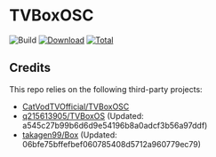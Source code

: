 # TVBoxOSC

![Build](https://shields.io/github/actions/workflow/status/yangjb0913/TVBoxOSC/test.yml?branch=master&logo=github&label=Build)
[![Download](https://img.shields.io/github/v/release/yangjb0913/TVBoxOSC?color=orange&logoColor=orange&label=Download&logo=DocuSign)](https://github.com/yangjb0913/TVBoxOSC/releases/latest) 
[![Total](https://shields.io/github/downloads/yangjb0913/TVBoxOSC/total?logo=Bookmeter&label=Counts&logoColor=yellow&color=yellow)](https://github.com/yangjb0913/TVBoxOSC/releases)

## Credits
This repo relies on the following third-party projects:
- [CatVodTVOfficial/TVBoxOSC](https://github.com/CatVodTVOfficial/TVBoxOSC)
- [q215613905/TVBoxOS](https://github.com/q215613905/TVBoxOS) (Updated: a545c27b99b6d6d9e54196b8a0adcf3b56a97ddf)
- [takagen99/Box](https://github.com/takagen99/Box) (Updated: 06bfe75bffefbef060785408d5712a960779ec79)
